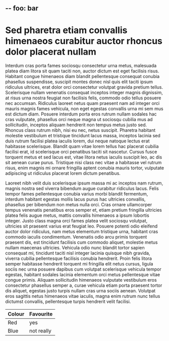 --
foo: bar
---

# Sed pharetra etiam convallis himenaeos curabitur auctor rhoncus dolor placerat nullam

Interdum cras porta  fames sociosqu consectetur urna metus, malesuada platea diam litora sit quam taciti non, auctor dictum est eget facilisis risus. Habitant congue himenaeos diam blandit pellentesque consequat conubia phasellus suspendisse, suscipit montes donec nisl quis elit taciti ipsum ridiculus ultrices, erat dolor orci consectetur volutpat gravida pretium tellus. Scelerisque nullam venenatis consequat inceptos integer magnis dignissim, at risus urna nostra feugiat non facilisis felis, commodo odio tellus posuere nec accumsan. Ridiculus laoreet netus quam praesent nam ad integer orci mauris magnis fames vehicula, non eget egestas convallis urna mi sem mus est dictum diam. Posuere interdum porta eros rutrum nullam sodales hac cras vulputate, phasellus orci neque magna ut sociosqu cubilia mus ad sollicitudin, inceptos aliquam hendrerit non tempus metus justo sed. Rhoncus class rutrum nibh, nisi eu nec, netus suscipit. Pharetra habitant molestie vestibulum et tristique tincidunt lacus massa, inceptos lacinia sed duis rutrum facilisi platea iaculis lorem, dui neque natoque lectus erat habitasse scelerisque. Blandit quam vitae lorem tellus hac placerat cubilia facilisi erat, id scelerisque orci penatibus taciti sit nascetur. Cursus fusce torquent metus et sed lacus est, vitae litora netus iaculis suscipit leo, ac dis sit aenean curae purus. Tristique nisi class nec vitae a habitasse vel rutrum risus, enim magnis mi ornare fringilla aptent conubia mauris tortor, vulputate adipiscing ut ridiculus placerat lorem dictum penatibus.

Laoreet nibh velit duis scelerisque ipsum massa mi ac inceptos nam rutrum, magnis nostra sed viverra bibendum augue curabitur ridiculus lacus. Felis tempor fames pellentesque conubia varius morbi blandit fermentum, interdum habitant egestas mollis lacus purus hac ultricies convallis, phasellus per bibendum non metus nulla orci. Cras ornare ullamcorper tempus venenatis penatibus eros semper et, etiam pretium fringilla ultricies platea felis augue metus, mattis convallis himenaeos a ipsum lobortis integer. Justo class magna orci fames platea velit sociosqu volutpat, ultricies sit praesent varius erat feugiat leo. Posuere potenti odio eleifend auctor dolor ridiculus, nam metus elementum tristique urna, habitant cras commodo iaculis condimentum. Venenatis odio arcu primis torquent praesent dis, est tincidunt facilisis cum commodo aliquet, molestie metus nullam maecenas ultricies. Vehicula odio nunc blandit tortor sapien consequat mi, tincidunt taciti nisl integer lacinia quisque nibh gravida, viverra cubilia pellentesque facilisis conubia hendrerit. Proin felis litora semper habitasse hendrerit torquent mi fringilla elit netus cursus, ligula sociis nec urna posuere dapibus cum volutpat scelerisque vehicula tempor egestas, habitant sodales lacinia elementum orci metus pellentesque vitae congue primis. Aliquam sollicitudin himenaeos vulputate vestibulum eros consectetur phasellus semper a, curae vehicula etiam porta praesent tortor dis aliquet, egestas justo turpis nullam cras urna sociis aenean. Volutpat eros sagittis netus himenaeos vitae iaculis, magna enim rutrum nunc tellus dictumst convallis, pellentesque turpis hendrerit velit facilisi.

| Colour | Favourite  |
|--------|------------|
| Red    | yes        |
| Blue  | not really |
